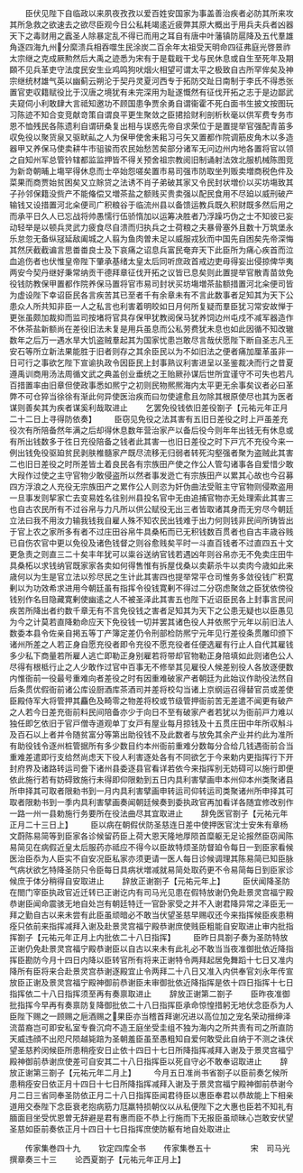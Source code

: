 <!-- { "loadSidebar": true } -->
　　臣伏见陛下自临政以来夙夜孜孜以爱百姓安国家为事盖善治疾者必防其所来攻其所急救之欲速去之欲尽臣观今日公私耗竭逺近疲弊其原大概出于用兵夫兵者凶器天下之毒财用之蠧圣人除暴定乱不得已而用之耳自有唐中叶藩镇防扈降及五代羣雄角逐四海九州分縻溃兵相吞噬生民涂炭二百余年太祖受天明命四征弗庭光啓景祚太宗继之克成厥勲然后大禹之迹悉为宋有于是载戢干戈与民休息或自生至死年及期頥不见兵革吏守法度民安生业鸡鸣狗吠烟火相望可谓太平之极致自古所罕侔矣及神宗继统材雄气英以幽蓟云朔沦于契丹灵夏河西专于拓防交趾日南制于李氏不得悉张置官吏収籍赋役比于汉唐之境犹有未完深用为耻遂慨然有征伐开拓之志于是边鄙武夫窥伺小利敢肆大言祗知邀功不顾国患争贾余勇自谓衞霍不死白面书生披文按图玩习陈迹不知合变竞献竒策自谓良平更生聚敛之臣捃拾财利剖析秋毫以供军费专务市恩不恤残民各陈遗利自谓研桑复出相与误惑先帝自求荣位于是置提举官强配青苖多収免役以聚货泉又驱畎畆之人为保甲使舍耒耜习弓矢又置都作院调筋皮角木以多造器甲又养保马使卖耕牛市驵骏而农民始愁苦矣部分诸军无问边州内地各置将官以领之自知州军总管钤辖都监监押皆不得关预舍祖宗教阅旧制诵射法效北服机械陈图竞为新竒朝晡上塲罕得休息而士卒始怨嗟矣置市易司强市防取坐列贩卖増商税色件及菜果而商贾始贫困矣又立賖贷之法诱不肖子弟破其家又令民封状増价以买坊塲致其子孙邻保籍没赀产不能偹偿又増茶盐之额贱买贵卖强以配民食用不尽廹以威刑破产输钱又设措置河北籴便司广积粮谷于临流州县以备馈运教兵既久积财既多然后用之而承平日久人已忘战将帅愚懦行伍骄惰加以运筹决胜者乃浮躁巧伪之士不知彼已妄动轻举是以顿兵灵武力疲食尽自溃而归执兵之士荷粮之夫暴骨塞外且数十万筑堡永乐怠忽无备纵冦延敌阖城之人翦为鱼肉曽未足以威服戎狄而中国先自困矣先帝深悔其然厌截截谝言思畨畨良士及下哀痛之诏息兵富民奄弃天下此臣所为痛心疾首而泣血追伤者也伏惟皇帝陛下肇承基绪太皇太后同听庶政首戒边吏毋得妄出侵掠俾华夷两安今契丹继好秉常纳贡干德拜章征伐开拓之议皆已息矣则此置提举官散青苗敛免役钱防教保甲置都作院养保马置将官市易司封状买坊塲増茶盐额措置河北籴便司皆为虚设陛下幸诏臣民各言疾苦其已至者千有余章未有不言此数事者足知其为天下公患众人所共知非臣一人之私言也利害着明皎如日月何所复疑而羣臣犹习常安故惮于更张虽颇加裁抑而监司按堵将官具存保甲犹教阅保马犹养饲边州屯戍不减军器造作不休茶盐新额尚在差役旧法未复是用兵虽息而公私劳费犹未息也如此因循不知改辙数年之后万一遇水旱大饥盗贼羣起其为国家忧患岂敢尽言哉伏愿陛下断自圣志凡王安石等所立新法果能胜于旧者则存之其余臣民以为不如旧法之便者痛加厘革虽非一日可行之事欲乞陛下宣谕执政令因臣民上封事熟议利害进呈以圣鉴裁决而行之昔夏遵禹训商用汤法周循文武之典盖创业垂统之王贻厥孙谋后世所宜谨守不可失也若凡百措置率由旧章但使政事悉如熈宁之初则民物熈熈海内太平更无余事矣议者必曰革弊不可仓猝当徐徐有渐此何异使医治疾而曰勿使遽愈且勿除其根原使尽也其为医者谋则善矣其为疾者谋奚利哉取进止
　　乞罢免役钱依旧差役劄子【元祐元年正月二十二日上寻得防依奏】
　　臣窃见免役之法其害有五旧日差役之时上戸虽差充役次有所陪备然年满之后却得休息数年营治家产以备后役今则年年出钱无有休息或有所出钱数多于徃日充役陪备之钱者此其害一也旧日差役之时下戸亢不充役今来一例出钱免役驱廹贫民剥肤椎髓家产既尽流移无归弱者转死沟壑强者聚为盗贼此其害二也旧日差役之时所差皆土着良民各有宗族田产使之作公人管勾诸事各自爱惜少敢大叚作过使之主守官物少敢侵盗所以然者事发迯亡有宗族田产以累其心故也今召募四方浮浪之人充役无宗族田产之累作公人则恣为奸伪曲法受赃主守官物则侵欺盗用一旦事发则挈家亡去变易姓名往别州县投名官中无由追捕官物亦无处理索此其害三也自古农民所有不过谷帛与力凡所以供公赋役无出三者皆取诸其身而无穷尽今朝廷立法曰我不用汝力输我钱我自雇人殊不知农民出钱难于出力何则钱非民间所铸皆出于官上农之家所多有者不过庄田谷帛牛具桑柘而已无积钱数百贯者也自古丰歳谷贱已自伤农官中更以免役及诸色钱督之则谷愈贱矣平时一斗直百钱者不过直四五十文更急责之则直三二十矣丰年犹可以粜谷送纳官钱若遇凶年则谷帛亦无不免卖庄田牛具桑柘以求钱纳官既家家各卖如何得售惟有拆屋伐桑以卖薪杀牛以卖肉今歳如此来歳何以为生是官立法以殄尽民之生计此其害四也提举常平仓司惟务多敛役钱广积寛剰以为功效希求进用今朝廷虽有指挥令役钱寛剰不得过二分窃虑聚敛之臣犹依傍役钱别作名目隐藏寛剰使幽逺之人不被圣泽此其害五也陛下近诏臣民各上封事言民间疾苦所降出者约数千章无有不言免役钱之害者足知其为天下之公患无疑也以臣愚见为今之计莫若直降勅命应天下免役钱一切并罢其诸色役人并依熈宁元年以前旧法人数委本县令佐亲自掲五等丁产簿定差仍令刑部检防熈宁元年见行差役条贯雕印颁下诸州所差之人若正身自愿充役者即令充役不愿充役者任便选雇有行止人自代其雇钱多少私下商量若所雇人逃亡即勒正身别雇若将带却官物勒正身陪填如此则诸色公人尽得有根柢行止之人少敢作过官中百事无不修举其见雇役人候差别役人各放逐便数内惟衙前一役最号重难向者差役之时有因重难破家产者朝廷为此始议作助役法然自后条贯优假衙前诸公库设厨酒库茶酒司并差将校勾当诸上京纲运召得替官员或差使臣殿侍军大将管押其麤色及畸零之物差将校或节级管押衙前苦无差遣不闻更有破产之人若今日差充衙前料民间陪备亦少于向日不至有破家产者若犹以为衙前戸力难以独任即乞依旧于官戸僧寺道观单丁女戸有屋业每月掠钱及十五贯庄田中年所収斛斗及百石以上者并令随贫富分等第出助役钱不及此数者与放免其余产业并约此为准所有助役钱令逐州桩管据所有多少数目约本州衙前重难分数每分合给几钱遇衙前合当重难差遣即行支给然尚虑天下役人利害逐处各有不同欲乞于今来勅内更指挥行下开封府界及诸路转运司誊下诸州县委逐县官看详若依今来指挥别无妨碍可以施行即便依此施行若有妨碍致施行未得即仰限勅到五日内具利害擘画申本州仰本州类聚诸县所申择其可取者限勑书到一月内具利害擘画申转运司仰转运司类聚诸州所申择其可取者限勅书到一季内具利害擘画奏闻朝廷候奏到委执政官再加看详各随宜修改别作一路一州一县勅施行务要所在役法曲尽其宜取进止
　　辞免医官劄子【元祐元年正月二十三日上】
　　臣以病在朝假伏防圣慈连日差中使押医官沈士安朱有章杨文蔚陈易简等到臣家各诊候留药臣上荷大恩天隆地厚陨首糜躯无足论报然臣窃闻陈易简见在病假近皇太后服药亦祗应不得今以臣故特烦圣防督廹令每日一到臣家看候医治臣忝为人臣实不自安况臣私家亦须更请一医人每日诊候调理其陈易简已知臣脉气病状欲乞特降圣防只令臣每日具病状増减就易简处取药更不令易简每日到臣家诊候庶于体分稍得自安取进止
　　辞放正谢劄子【元祐元年上】
　　臣伏闻降圣防在閤门宰臣执政官近迁转已正谢讫内有司马光见患在假特放谢仍免赴景灵宫福宁殿恭谢臣闻命震骇无地自处岂有朝廷特迁一官卧家受之并不入谢君降异常之泽臣无一拜之勤自古以来未尝有此臣虽顽暗必不敢当伏望圣慈早赐収还今来指挥候臣疾患稍痊只依前来指挥减拜入谢及赴景灵宫福宁殿恭谢庶使贱臣粗能自安取进止审内批指挥劄子【元祐元年正月上内批依二十八日指挥】
　　臣昨日具劄子奏为圣防特放正谢仍免赴景灵宫福宁殿恭谢臣以自古以来未有此礼必不敢当当夜准御批依近降指挥臣勘防今月十四日内降以臣转官所有将来正谢特令两拜起居免舞蹈十七日又准内降所有臣将来合赴景灵宫恭谢逐殿宜止令两拜二十八日又准入内供奉官刘永年传宣放臣正谢及景灵宫福宁殿神御前恭谢臣未审御批依近降指挥是依十四日指挥十七日指挥依二十八日指挥须至再有奏禀取进止
　　辞放正谢第二劄子
　　臣昨夜准御批指挥今早再有奏禀防复降御批依二十八日指挥臣承命惊惶措躬无地伏念臣忝为人臣陛下赐之一顾赐之巵酒赐之果臣亦当稽首拜谢况进以高位加之宠名荣动搢绅泽流苗裔岂可即安私室专飬沉疴不造王庭坐受圭组不独为海内之所共责有司之所直防天威违顔不出咫尺陨越毙踣为圣朝羞臣虽至愚粗知自爱何敢受此自纳于不测之诛伏望圣慈矜闵候臣所患稍痊安日止依十四日十七日所降指挥减拜入谢及于景灵宫福宁殿神御前恭谢庶使差可自安其二十八日指挥臣以死自守必不敢奉诏取进止
　　辞放正谢第三劄子【元祐元年二月上】
　　今月五日准尚书省劄子以臣前奏乞候所患稍痊安日依正月十四日十七日所降指挥减拜入谢及于景灵宫福宁殿神御前恭谢今月二日三省同奉圣防依正月二十八日指挥臣闻君待臣以惠臣奉君以恭故能上下相亲道用交泰陛下念臣衰老抱病筋力尫羸特损朝仪以从私便陛下之大惠也臣若不知礼有腼面目坐受优恩曽无辞避是君有惠而臣不恭上行施而下无报臣虽顽昧心岂敢安伏望圣慈如臣前奏依正月十四日十七日指挥庶使防躯有地自处取进止







　　传家集巻四十九
　　钦定四库全书
　　传家集巻五十　　　　　宋　司马光　撰章奏三十三
　　论西夏劄子【元祐元年正月上】
